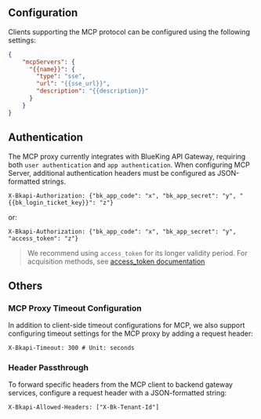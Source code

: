 ## Configuration

Clients supporting the MCP protocol can be configured using the following settings:

```json
{
    "mcpServers": {
      "{{name}}": {
        "type": "sse",
        "url": "{{sse_url}}",
        "description": "{{description}}"
      }
    }
}
```

## Authentication
The MCP proxy currently integrates with BlueKing API Gateway, requiring both `user authentication` and `app authentication`. When configuring MCP Server, additional authentication headers must be configured as JSON-formatted strings.

```shell
X-Bkapi-Authorization: {"bk_app_code": "x", "bk_app_secret": "y", "{{bk_login_ticket_key}}": "z"}
```
or:

```shell
X-Bkapi-Authorization: {"bk_app_code": "x", "bk_app_secret": "y", "access_token": "z"}
```
> We recommend using `access_token` for its longer validity period. For acquisition methods, see [access_token documentation]({{bk_access_token_doc_url}})

## Others
### MCP Proxy Timeout Configuration
In addition to client-side timeout configurations for MCP, we also support configuring timeout settings for the MCP proxy by adding a request header:

```shell
X-Bkapi-Timeout: 300 # Unit: seconds
```

### Header Passthrough
To forward specific headers from the MCP client to backend gateway services, configure a request header with a JSON-formatted string:

```shell
X-Bkapi-Allowed-Headers: ["X-Bk-Tenant-Id"]
```